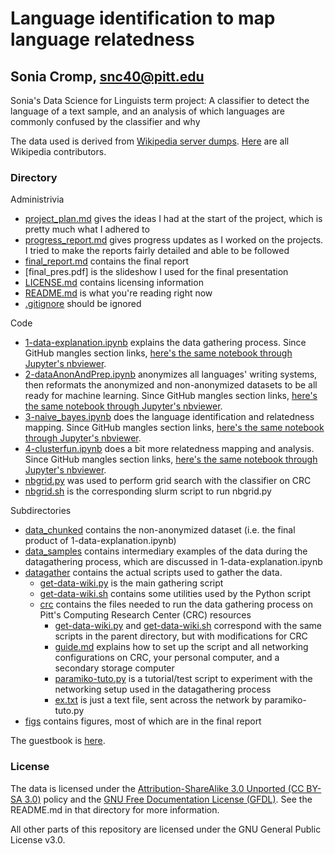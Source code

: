 Language identification to map language relatedness
====================================================
Sonia Cromp, snc40@pitt.edu
---

Sonia's Data Science for Linguists term project: A classifier to detect the
language of a text sample, and an analysis of which languages are commonly
confused by the classifier and why

The data used is derived from [Wikipedia server dumps](https://dumps.wikimedia.org/backup-index-bydb.html). [Here](https://en.wikipedia.org/wiki/Category:Wikipedians_by_language) are all Wikipedia contributors.

### Directory

Administrivia
- [project_plan.md](https://github.com/Data-Science-for-Linguists-2021/languageID-relatedconfusion/blob/main/project_plan.md) gives the ideas I had at the start of the project, which is pretty much what I adhered to
- [progress_report.md](https://github.com/Data-Science-for-Linguists-2021/languageID-relatedconfusion/blob/main/progress_report.md) gives progress updates as I worked on the projects. I tried to make the reports fairly detailed and able to be followed
- [final_report.md](https://github.com/Data-Science-for-Linguists-2021/languageID-relatedconfusion/blob/main/final_report.md) contains the final report
- [final_pres.pdf] is the slideshow I used for the final presentation
- [LICENSE.md](https://github.com/Data-Science-for-Linguists-2021/languageID-relatedconfusion/blob/main/LICENSE.md) contains licensing information
- [README.md](https://github.com/Data-Science-for-Linguists-2021/languageID-relatedconfusion/blob/main/README.md) is what you're reading right now
- [.gitignore](https://github.com/Data-Science-for-Linguists-2021/languageID-relatedconfusion/blob/main/.gitignore) should be ignored

Code
- [1-data-explanation.ipynb](https://github.com/Data-Science-for-Linguists-2021/languageID-relatedconfusion/blob/main/1-data-explanation.ipynb) explains the data gathering process. Since GitHub mangles section links, [here's the same notebook through Jupyter's nbviewer](https://nbviewer.jupyter.org/github/Data-Science-for-Linguists-2021/languageID-relatedconfusion/blob/main/1-data-explanation.ipynb).
- [2-dataAnonAndPrep.ipynb](https://github.com/Data-Science-for-Linguists-2021/languageID-relatedconfusion/blob/main/2-dataAnonAndPrep.ipynb) anonymizes all languages' writing systems, then reformats the anonymized and non-anonymized datasets to be all ready for machine learning. Since GitHub mangles section links, [here's the same notebook through Jupyter's nbviewer](https://nbviewer.jupyter.org/github/Data-Science-for-Linguists-2021/languageID-relatedconfusion/blob/main/2-dataAnonAndPrep.ipynb).
- [3-naive_bayes.ipynb](https://github.com/Data-Science-for-Linguists-2021/languageID-relatedconfusion/blob/main/3-naivebayes.ipynb) does the language identification and relatedness mapping. Since GitHub mangles section links, [here's the same notebook through Jupyter's nbviewer](https://nbviewer.jupyter.org/github/Data-Science-for-Linguists-2021/languageID-relatedconfusion/blob/main/3-naivebayes.ipynb).
- [4-clusterfun.ipynb](https://github.com/Data-Science-for-Linguists-2021/languageID-relatedconfusion/blob/main/4-clusterfun.ipynb) does a bit more relatedness mapping and analysis. Since GitHub mangles section links, [here's the same notebook through Jupyter's nbviewer](https://nbviewer.jupyter.org/github/Data-Science-for-Linguists-2021/languageID-relatedconfusion/blob/main/4-clusterfun.ipynb).
- [nbgrid.py](https://github.com/Data-Science-for-Linguists-2021/languageID-relatedconfusion/blob/main/nbgrid.py) was used to perform grid search with the classifier on CRC
- [nbgrid.sh](https://github.com/Data-Science-for-Linguists-2021/languageID-relatedconfusion/blob/main/nbgrid.sh) is the corresponding slurm script to run nbgrid.py

Subdirectories
- [data_chunked](https://github.com/Data-Science-for-Linguists-2021/languageID-relatedconfusion/tree/main/data_chunked) contains the non-anonymized dataset (i.e. the final product of 1-data-explanation.ipynb)
- [data_samples](https://github.com/Data-Science-for-Linguists-2021/languageID-relatedconfusion/tree/main/data_samples) contains intermediary examples of the data during the datagathering process, which are discussed in 1-data-explanation.ipynb
- [datagather](https://github.com/Data-Science-for-Linguists-2021/languageID-relatedconfusion/tree/main/datagather) contains the actual scripts used to gather the data.
  - [get-data-wiki.py](https://github.com/Data-Science-for-Linguists-2021/languageID-relatedconfusion/blob/main/datagather/get-data-wiki.py) is the main gathering script
  - [get-data-wiki.sh](https://github.com/Data-Science-for-Linguists-2021/languageID-relatedconfusion/blob/main/datagather/get-data-wiki.sh) contains some utilities used by the Python script
  - [crc](https://github.com/Data-Science-for-Linguists-2021/languageID-relatedconfusion/blob/main/datagather/crc) contains the files needed to run the data gathering process on Pitt's Computing Research Center (CRC) resources
    - [get-data-wiki.py](https://github.com/Data-Science-for-Linguists-2021/languageID-relatedconfusion/blob/main/datagather/crc/get-data-wiki.py) and [get-data-wiki.sh](https://github.com/Data-Science-for-Linguists-2021/languageID-relatedconfusion/blob/main/datagather/crc/get-data-wiki.sh) correspond with the same scripts in the parent directory, but with modifications for CRC
    - [guide.md](https://github.com/Data-Science-for-Linguists-2021/languageID-relatedconfusion/blob/main/datagather/crc/guide.md) explains how to set up the script and all networking configurations on CRC, your personal computer, and a secondary storage computer
    - [paramiko-tuto.py](https://github.com/Data-Science-for-Linguists-2021/languageID-relatedconfusion/blob/main/datagather/crc/paramiko-tuto.py) is a tutorial/test script to experiment with the networking setup used in the datagathering process
    - [ex.txt](https://github.com/Data-Science-for-Linguists-2021/languageID-relatedconfusion/blob/main/datagather/crc/ex.txt) is just a text file, sent across the network by paramiko-tuto.py
- [figs](https://github.com/Data-Science-for-Linguists-2021/languageID-relatedconfusion/tree/main/figs) contains figures, most of which are in the final report

The guestbook is [here](https://github.com/Data-Science-for-Linguists-2021/Class-Lounge/blob/main/guestbooks/guestbook_sonia.md).

### License

The data is licensed under the [Attribution-ShareAlike 3.0 Unported (CC BY-SA 3.0)](https://creativecommons.org/licenses/by-sa/3.0/) policy and the [GNU Free Documentation License (GFDL)](https://en.wikipedia.org/wiki/Wikipedia:Copyrights). See the README.md in that directory for more information.

All other parts of this repository are licensed under the GNU General Public License v3.0.
